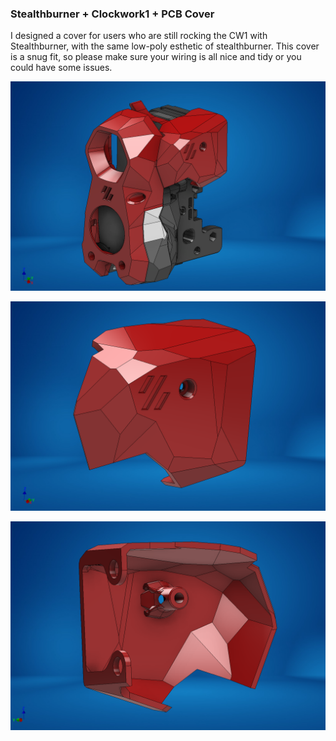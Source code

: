 ### Stealthburner + Clockwork1 + PCB Cover

I designed a cover for users who are still rocking the CW1 with Stealthburner, with the same low-poly esthetic of stealthburner.  This cover is a snug fit, so please make sure your wiring is all nice and tidy or you could have some issues.

![installed](Images/cover_installed.png)

![Front](Images/cover_front.png)

![Rear](Images/cover_rear.png)
